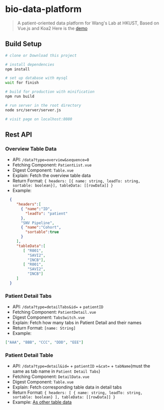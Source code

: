 # bio-data-platform

> A patient-oriented data platform for Wang's Lab at HKUST, Based on Vue.js and Koa2
Here is the [demo](http://139.199.228.109:8080)

## Build Setup

``` bash
# clone or Download this project

# install dependencies
npm install

# set up database with mysql
wait for finish

# build for production with minification
npm run build

# run server in the root directory
node src/server/server.js

# visit page on localhost:8080
```

## Rest API

### Overview Table Data


*  API: `/data?type=overview&sequence=0`
*  Fetching Component: `PatientList.vue`
*  Digest Component: `Table.vue`
*  Explain: Fetch the overview table data
*  Return Format: `{ headers: [{ name: string, leadTo: string, sortable: boolean}], tableData: [[rowData]] }`
*  <a id="TableData"></a>Example:

```json
  {
     "headers":[
       { "name":"ID",
         "leadTo": "patient"
       },
       "SNV Pipeline",
       { "name":"Cohort",
         "sortable":true
       }
     ],
     "tableData":[
        [ "R001",
          "SAVI2",
          "INCB"],
        [ "R001",
          "SAVI2",
          "INCB"]
     ]
  }
```

### Patient Detail Tabs

*  API: `/data?type=detailTabs&id=` + `patientID`
*  Fetching Component: `PatientDetail.vue`
*  Digest Component: `TabsSwitch.vue`
*  Explain: Fetch how many tabs in Patient Detail and their names
*  Return Format: `[name: String]`
*  Example:
```json
["AAA", "BBB", "CCC", "DDD", "EEE"]
```

### Patient Detail Table

*  API: `/data?type=detail&id=` + `patientID` +`&cat=` + `tabName`(must the same as tab name in `Patient Detail Tabs`)
*  Fetching Component: `DetailData.vue`
*  Digest Component: `Table.vue`
*  Explain: Fetch corresponding table data in detail tabs
*  Return Format: `{ headers: [ { name: string, leadTo: string, sortable: boolean} ], tableData: [[rowData]] }`
*  Example: [As other table data](#TableData)

